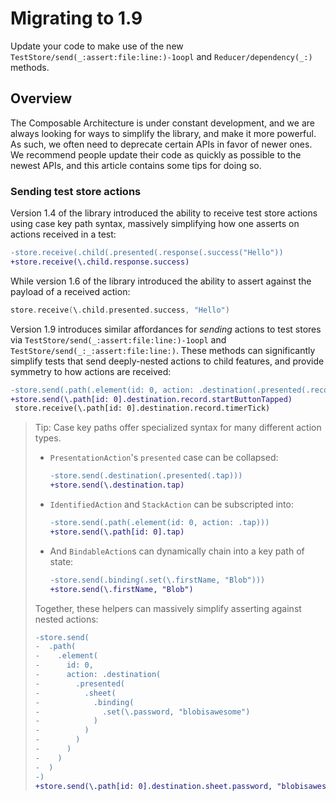 # Migrating to 1.9

Update your code to make use of the new ``TestStore/send(_:assert:file:line:)-1oopl`` and
``Reducer/dependency(_:)`` methods.

## Overview

The Composable Architecture is under constant development, and we are always looking for ways to
simplify the library, and make it more powerful. As such, we often need to deprecate certain APIs
in favor of newer ones. We recommend people update their code as quickly as possible to the newest
APIs, and this article contains some tips for doing so.

### Sending test store actions

Version 1.4 of the library introduced the ability to receive test store actions using case key path
syntax, massively simplifying how one asserts on actions received in a test:

```diff
-store.receive(.child(.presented(.response(.success("Hello"))
+store.receive(\.child.response.success)
```

While version 1.6 of the library introduced the ability to assert against the payload of a received
action:

```swift
store.receive(\.child.presented.success, "Hello")
```

Version 1.9 introduces similar affordances for _sending_ actions to test stores via
``TestStore/send(_:assert:file:line:)-1oopl`` and ``TestStore/send(_:_:assert:file:line:)``. These
methods can significantly simplify tests that send deeply-nested actions to child features, and
provide symmetry to how actions are received:

```diff
-store.send(.path(.element(id: 0, action: .destination(.presented(.record(.startButtonTapped))))))
+store.send(\.path[id: 0].destination.record.startButtonTapped)
 store.receive(\.path[id: 0].destination.record.timerTick)
```

> Tip: Case key paths offer specialized syntax for many different action types.
>
>   * ``PresentationAction``'s `presented` case can be collapsed:
>
>     ```diff
>     -store.send(.destination(.presented(.tap)))
>     +store.send(\.destination.tap)
>     ```
>
>   * ``IdentifiedAction`` and ``StackAction`` can be subscripted into:
>
>     ```diff
>     -store.send(.path(.element(id: 0, action: .tap)))
>     +store.send(\.path[id: 0].tap)
>     ```
>
>   * And ``BindableAction``s can dynamically chain into a key path of state:
>
>     ```diff
>     -store.send(.binding(.set(\.firstName, "Blob")))
>     +store.send(\.firstName, "Blob")
>     ```
>
> Together, these helpers can massively simplify asserting against nested actions:
>
> ```diff
> -store.send(
> -  .path(
> -    .element(
> -      id: 0,
> -      action: .destination(
> -        .presented(
> -          .sheet(
> -            .binding(
> -              .set(\.password, "blobisawesome")
> -            )
> -          )
> -        )
> -      )
> -    )
> -  )
> -)
> +store.send(\.path[id: 0].destination.sheet.password, "blobisawesome")
> ```
